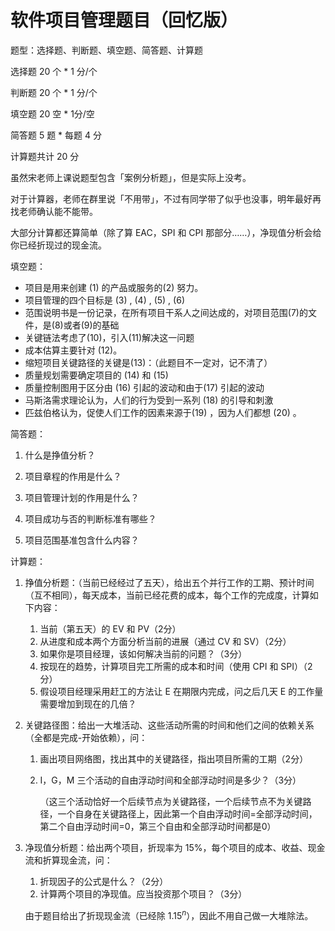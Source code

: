 # 软件项目管理题目（回忆版）

题型：选择题、判断题、填空题、简答题、计算题

选择题 20 个 \* 1 分/个

判断题 20 个 * 1 分/个

填空题 20 空 \* 1分/空

简答题 5 题 \* 每题 4 分

计算题共计 20 分

虽然宋老师上课说题型包含「案例分析题」，但是实际上没考。

对于计算器，老师在群里说「不用带」，不过有同学带了似乎也没事，明年最好再找老师确认能不能带。

大部分计算都还算简单（除了算 EAC，SPI 和 CPI 那部分……），净现值分析会给你已经折现过的现金流。

填空题：

- 项目是用来创建 (1) 的产品或服务的(2) 努力。
- 项目管理的四个目标是  (3) , (4) , (5) , (6) 
- 范围说明书是一份记录，在所有项目干系人之间达成的，对项目范围(7)的文件，是(8)或者(9)的基础
- 关键链法考虑了(10)，引入(11)解决这一问题
- 成本估算主要针对  (12)。
- 缩短项目关键路径的关键是(13)：（此题目不一定对，记不清了）
- 质量规划需要确定项目的 (14) 和 (15)
- 质量控制图用于区分由 (16) 引起的波动和由于(17)  引起的波动
- 马斯洛需求理论认为，人们的行为受到一系列 (18) 的引导和刺激
- 匹兹伯格认为，促使人们工作的因素来源于(19)  ，因为人们都想 (20) 。

简答题：

1. 什么是挣值分析？

2. 项目章程的作用是什么？

3. 项目管理计划的作用是什么？
4. 项目成功与否的判断标准有哪些？
5. 项目范围基准包含什么内容？

计算题：

1. 挣值分析题：（当前已经经过了五天），给出五个并行工作的工期、预计时间（互不相同），每天成本，当前已经花费的成本，每个工作的完成度，计算如下内容：

   1. 当前（第五天）的 EV 和 PV（2分）
   2. 从进度和成本两个方面分析当前的进展（通过 CV 和 SV）（2分）
   3. 如果你是项目经理，该如何解决当前的问题？（3分）
   4. 按现在的趋势，计算项目完工所需的成本和时间（使用 CPI 和 SPI）（2分）
   5. 假设项目经理采用赶工的方法让 E 在期限内完成，问之后几天 E 的工作量需要增加到现在的几倍？

2. 关键路径图：给出一大堆活动、这些活动所需的时间和他们之间的依赖关系（全都是完成-开始依赖），问：

   1. 画出项目网络图，找出其中的关键路径，指出项目所需的工期（2分）

   2. I，G，M 三个活动的自由浮动时间和全部浮动时间是多少？（3分）

      （这三个活动恰好一个后续节点为关键路径，一个后续节点不为关键路径，一个自身在关键路径上，因此第一个自由浮动时间=全部浮动时间，第二个自由浮动时间=0，第三个自由和全部浮动时间都是0）

3. 净现值分析题：给出两个项目，折现率为 15%，每个项目的成本、收益、现金流和折算现金流，问：

   1. 折现因子的公式是什么？（2分）
   2. 计算两个项目的净现值。应当投资那个项目？（3分）

   由于题目给出了折现现金流（已经除 $1.15^n$），因此不用自己做一大堆除法。